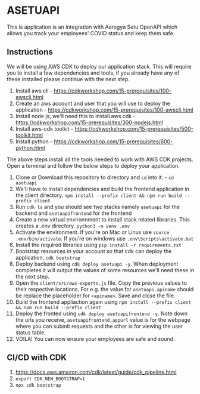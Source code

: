 # ASETUAPI

This is application is an integration with Aarogya Setu OpenAPI which allows you track your employees' COVID status and keep them safe.

## Instructions

We will be using AWS CDK to deploy our application stack. This will require you to install a few dependencies and tools, if you already have any of these installed please continue with the next step.

1. Install aws cli - https://cdkworkshop.com/15-prerequisites/100-awscli.html
2. Create an aws account and user that you will use to deploy the application - https://cdkworkshop.com/15-prerequisites/100-awscli.html
3. Install node js, we'll need this to install aws cdk - https://cdkworkshop.com/15-prerequisites/300-nodejs.html
4. Install aws-cdk toolkit - https://cdkworkshop.com/15-prerequisites/500-toolkit.html
5. Install python - https://cdkworkshop.com/15-prerequisites/600-python.html

The above steps install all the tools needed to work with AWS CDK projects. Open a terminal and follow the below steps to deploy your application.

1. Clone or Download this repository to directory and `cd` into it. - `cd asetuapi`
2. We'll have to install dependencies and build the frontend application in the client directory. `npm install --prefix client && npm run build --prefix client`
3. Run `cdk ls` and you should see two stacks namely `asetuapi` for the backend and `asetuapifrontend` for the frontend
4. Create a new virtual environnment to install stack related libraries. This creates a .env directory. `python3 -m venv .env`
5. Activate the environment. If you're on Mac or Linux use `source .env/bin/activate`. If you're on windows use `.env\Scripts\activate.bat`
6. Install the required libraries using `pip install -r requirements.txt`
7. Bootstrap resources in your account so that cdk can deploy the application. `cdk bootstrap`
8. Deploy backend using `cdk deploy asetuapi -y`. When deployment completes it will output the values of some resources we'll need these in the next step.
9. Open the `client/src/aws-exports.js` file. Copy the previous values to their respective locations. For e.g. the value for `asetuapi.apiname` should be replace the placeholder for `<apiname>`. Save and close the file.
10. Build the frontend appliaction again using `npm install --prefix client && npm run build --prefix client`
11. Deploy the fronted using `cdk deploy asetuapifrontend -y`. Note down the urls you receive, `asetuapifrontend.appurl` value is for the webpage where you can submit requests and the other is for viewing the user status table.
12. VOILA! You can now ensure your employees are safe and sound.

## CI/CD with CDK

1. https://docs.aws.amazon.com/cdk/latest/guide/cdk_pipeline.html
2. `export CDK_NEW_BOOTSTRAP=1`
3. `npx cdk bootstrap`
